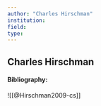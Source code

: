 ```yaml
---
author: "Charles Hirschman"
institution:
field:
type:
---
```


## Charles Hirschman
#### Bibliography:

![[@Hirschman2009-cs]]